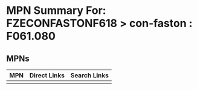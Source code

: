 



# MPN Summary For: FZECONFASTONF618 > con-faston : F061.080

## MPNs
  

|MPN|Direct Links|Search Links|
| :--- | :--- | :--- |
||||
